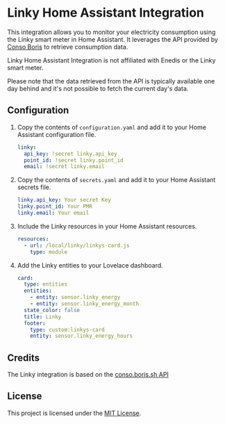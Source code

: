 # Linky Home Assistant Integration

This integration allows you to monitor your electricity consumption using the Linky smart meter in Home Assistant. It leverages the API provided by [Conso Boris](https://conso.boris.sh) to retrieve consumption data.

Linky Home Assistant Integration is not affiliated with Enedis or the Linky smart meter.


Please note that the data retrieved from the API is typically available one day behind and it's not possible to fetch the current day's data.

## Configuration

1. Copy the contents of `configuration.yaml` and add it to your Home Assistant configuration file.

    ```yaml
    linky:
      api_key: !secret linky.api_key
      point_id: !secret linky.point_id
      email: !secret linky.email
    ```

2. Copy the contents of `secrets.yaml` and add it to your Home Assistant secrets file.

    ```yaml
    linky.api_key: Your secret Key
    linky.point_id: Your PMR
    linky.email: Your email
    ```

3. Include the Linky resources in your Home Assistant resources.

    ```yaml
    resources:
      - url: /local/linky/linkys-card.js
        type: module
    ```

4. Add the Linky entities to your Lovelace dashboard.

    ```yaml
    card:
      type: entities
      entities:
        - entity: sensor.linky_energy
        - entity: sensor.linky_energy_month
      state_color: false
      title: Linky
      footer:
        type: custom:linkys-card
        entity: sensor.linky_energy_hours
    ```
## Credits

The Linky integration is based on the [conso.boris.sh API](
  https://conso.boris.sh)

## License

This project is licensed under the [MIT License](LICENSE).
